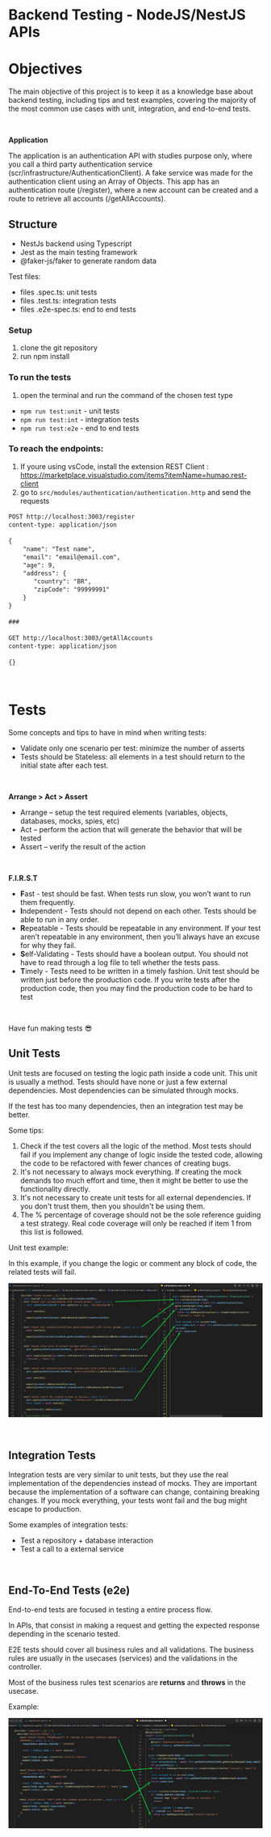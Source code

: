 # Backend Testing - NodeJS/NestJS APIs

# Objectives

The main objective of this project is to keep it as a knowledge base about backend testing, including tips and test examples, covering the majority of the most common use cases with unit, integration, and end-to-end tests.

</br>

**Application**

The application is an authentication API with studies purpose only, where you call a third party authentication service (scr/infrastructure/AuthenticationClient). A fake service was made for the authentication client using an Array of Objects. This app has an authentication route (/register), where a new account can be created and a route to retrieve all accounts (/getAllAccounts). 


## Structure

- NestJs backend using Typescript
- Jest as the main testing framework
- @faker-js/faker to generate random data

Test files:

- files .spec.ts: unit tests
- files .test.ts: integration tests
- files .e2e-spec.ts: end to end tests

### Setup

1. clone the git repository
1. run npm install

### To run the tests

1. open the terminal and run the command of the chosen test type

- `npm run test:unit` - unit tests
- `npm run test:int`  - integration tests
- `npm run test:e2e`  - end to end tests


###  To reach the endpoints:

1. If youre using vsCode, install the extension REST Client : https://marketplace.visualstudio.com/items?itemName=humao.rest-client
1. go to ``src/modules/authentication/authentication.http`` and send the requests


```
POST http://localhost:3003/register
content-type: application/json

{
    "name": "Test name",
    "email": "email@email.com",
    "age": 9,
    "address": {
       "country": "BR",
       "zipCode": "99999991"
    }
}

###

GET http://localhost:3003/getAllAccounts
content-type: application/json

{}
```

</br>


# Tests

Some concepts and tips to have in mind when writing tests:

- Validate only one scenario per test: minimize the number of asserts
- Tests should be Stateless: all elements in a test should return to the initial state after each test.

</br>

**Arrange > Act > Assert**
- Arrange – setup the test required elements (variables, objects, databases, mocks, spies, etc)
- Act – perform the action that will generate the behavior that will be tested
- Assert – verify the result of the action

</br>

**F.I.R.S.T**
- **F**ast - test should be fast. When tests run slow, you won’t want to run them frequently.
- **I**ndependent - Tests should not depend on each other. Tests should be able to run in any order.
- **R**epeatable - Tests should be repeatable in any environment. If your test aren’t repeatable in any environment, then you’ll always have an excuse for why they fail.
- **S**elf-Validating - Tests should have a boolean output. You should not have to read through a log file to tell whether the tests pass.
- **T**imely - Tests need to be written in a timely fashion. Unit test should be written just before the production code. If you write tests after the production code, then you may find the production code to be hard to test

</br>

Have fun making tests :sunglasses:

## Unit Tests

Unit tests are focused on testing the logic path inside a code unit. This unit is usually a method. Tests should have none or just a few external dependencies. Most dependencies can be simulated through mocks. 

If the test has too many dependencies, then an integration test may be better.

Some tips:

1. Check if the test covers all the logic of the method. Most tests should fail if you implement any change of logic inside the tested code, allowing the code to be refactored with fewer chances of creating bugs.
2. It's not necessary to always mock everything. If creating the mock demands too much effort and time, then it might be better to use the functionality directly.
3. It's not necessary to create unit tests for all external dependencies. If you don't trust them, then you shouldn't be using them.
4. The % percentage of coverage should not be the sole reference guiding a test strategy. Real code coverage will only be reached if item 1 from this list is followed.

Unit test example:

In this example, if you change the logic or comment any block of code, the related tests will fail.

![](docs/unit-test.jpg)

</br>

## Integration Tests

Integration tests are very similar to unit tests, but they use the real implementation of the dependencies instead of mocks. They are important because the implementation of a software can change, containing breaking changes. If you mock everything, your tests wont fail and the bug might escape to production.

Some examples of integration tests:

- Test a repository + database interaction
- Test a call to a external service


</br>

## End-To-End Tests (e2e)

End-to-end tests are focused in testing a entire process flow.

In APIs, that consist in making a request and getting the expected response depending in the scenario tested.

E2E tests should cover all business rules and all validations. The business rules are usually in the usecases (services) and the validations in the controller. 

Most of the business rules test scenarios are **returns** and **throws** in the usecase.

Example:

![](docs/e2e-business-rules.jpg)